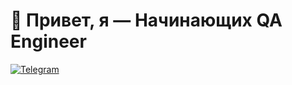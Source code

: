 # 👋 Привет, я — Начинающих QA Engineer
[![Telegram](https://img.shields.io/badge/Telegram-26A5E4?style=flat&logo=telegram&logoColor=white)](https://t.me/)

